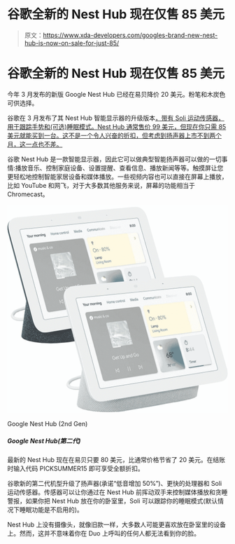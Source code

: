 # 谷歌全新的 Nest Hub 现在仅售 85 美元

> 原文：<https://www.xda-developers.com/googles-brand-new-nest-hub-is-now-on-sale-for-just-85/>

# 谷歌全新的 Nest Hub 现在仅售 85 美元

今年 3 月发布的新版 Google Nest Hub 已经在易贝降价 20 美元。粉笔和木炭色可供选择。

谷歌在 3 月发布了其 Nest Hub 智能显示器的升级版本[，带有 Soli 运动传感器，用于跟踪手势和(可选)睡眠模式。Nest Hub 通常售价 99 美元，但现在你只需 85 美元就能买到一台。这不是一个令人兴奋的折扣，但考虑到扬声器上市不到两个月，这一点也不差。](https://www.xda-developers.com/google-nest-hub-soli-motion/)

谷歌 Nest Hub 是一款智能显示器，因此它可以做典型智能扬声器可以做的一切事情:播放音乐、控制家庭设备、设置提醒、查看信息、播放新闻等等。触摸屏让您更轻松地控制智能家居设备和媒体播放。一些视频内容也可以直接在屏幕上播放，比如 YouTube 和网飞，对于大多数其他服务来说，屏幕的功能相当于 Chromecast。

 <picture>![The latest Google Nest Hub is on sale for $40 off MSRP.](img/0743eba1308e39763ed993512c16e3ca.png)</picture> 

Google Nest Hub (2nd Gen)

##### Google Nest Hub(第二代)

最新的 Nest Hub 现在在易贝只要 80 美元，比通常价格节省了 20 美元。在结账时输入代码 PICKSUMMER15 即可享受全额折扣。

谷歌新的第二代机型升级了扬声器(承诺“低音增加 50%”)、更快的处理器和 Soli 运动传感器。传感器可以让你通过在 Nest Hub 前挥动双手来控制媒体播放和贪睡警报，如果你把 Nest Hub 放在你的卧室里，Soli 可以跟踪你的睡眠模式(默认情况下睡眠功能是不启用的)。

Nest Hub 上没有摄像头，就像旧款一样，大多数人可能更喜欢放在卧室里的设备上。然而，这并不意味着你在 Duo 上呼叫的任何人都无法看到你的脸。